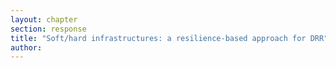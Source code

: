 ```yaml
---
layout: chapter
section: response
title: "Soft/hard infrastructures: a resilience-based approach for DRR"
author:
---
```

